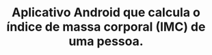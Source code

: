 <h1 align="center">
     Aplicativo Android que calcula o índice de massa corporal (IMC) de uma pessoa.
</h1>